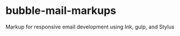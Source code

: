 bubble-mail-markups
===================

Markup for responsive email development using Ink, gulp, and Stylus
